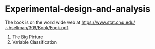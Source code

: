 # Experimental-design-and-analysis
The book is on the world wide web at
https://www.stat.cmu.edu/∼hseltman/309/Book/Book.pdf.

1. The Big Picture
2. Variable Classification
